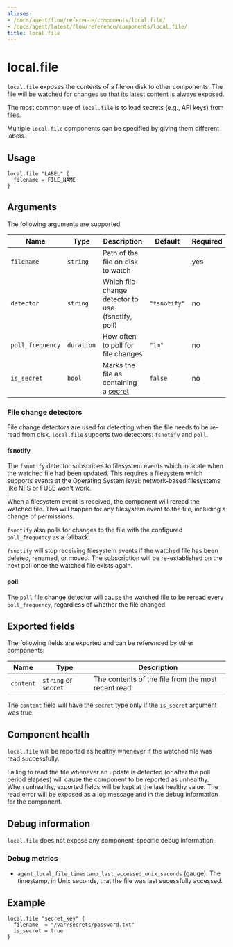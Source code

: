 ```yaml
---
aliases:
- /docs/agent/flow/reference/components/local.file/
- /docs/agent/latest/flow/reference/components/local.file/
title: local.file
---
```


# local.file

`local.file` exposes the contents of a file on disk to other components. The
file will be watched for changes so that its latest content is always exposed.

The most common use of `local.file` is to load secrets (e.g., API keys) from
files.

Multiple `local.file` components can be specified by giving them different
labels.

## Usage

```river
local.file "LABEL" {
  filename = FILE_NAME
}
```

## Arguments

The following arguments are supported:

Name | Type | Description | Default | Required
---- | ---- | ----------- | ------- | --------
`filename` | `string` | Path of the file on disk to watch | | yes
`detector` | `string` | Which file change detector to use (fsnotify, poll) | `"fsnotify"` | no
`poll_frequency` | `duration` | How often to poll for file changes | `"1m"` | no
`is_secret` | `bool` | Marks the file as containing a [secret][] | `false` | no

### File change detectors

File change detectors are used for detecting when the file needs to be re-read
from disk. `local.file` supports two detectors: `fsnotify` and `poll`.

#### fsnotify

The `fsnotify` detector subscribes to filesystem events which indicate when the
watched file had been updated. This requires a filesystem which supports events
at the Operating System level: network-based filesystems like NFS or FUSE won't
work.

When a filesystem event is received, the component will reread the watched
file. This will happen for any filesystem event to the file, including a change
of permissions.

`fsnotify` also polls for changes to the file with the configured
`poll_frequency` as a fallback.

`fsnotify` will stop receiving filesystem events if the watched file has been
deleted, renamed, or moved. The subscription will be re-established on the next
poll once the watched file exists again.

#### poll

The `poll` file change detector will cause the watched file to be reread
every `poll_frequency`, regardless of whether the file changed.

## Exported fields

The following fields are exported and can be referenced by other components:

Name | Type | Description
---- | ---- | -----------
`content` | `string` or `secret` | The contents of the file from the most recent read

The `content` field will have the `secret` type only if the `is_secret`
argument was true.

## Component health

`local.file` will be reported as healthy whenever if the watched file was read
successfully.

Failing to read the file whenever an update is detected (or after the poll
period elapses) will cause the component to be reported as unhealthy. When
unhealthy, exported fields will be kept at the last healthy value. The read
error will be exposed as a log message and in the debug information for the
component.

## Debug information

`local.file` does not expose any component-specific debug information.

### Debug metrics

* `agent_local_file_timestamp_last_accessed_unix_seconds` (gauge): The
  timestamp, in Unix seconds, that the file was last sucessfully accessed.

[secret]: ../secrets.md#is_secret-argument-in-components

## Example

```river
local.file "secret_key" {
  filename  = "/var/secrets/password.txt"
  is_secret = true
}
```
